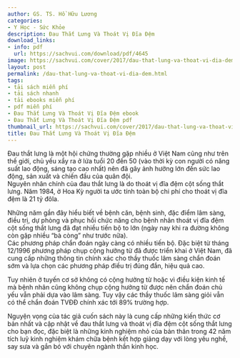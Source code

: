 ```yaml
---
author: GS. TS. Hồ Hữu Lương
categories:
- Y Học - Sức Khỏe
description: Đau Thắt Lưng Và Thoát Vị Đĩa Đệm
download_links:
- info: pdf
  url: https://sachvui.com/download/pdf/4645
image: https://sachvui.com/cover/2017/dau-that-lung-va-thoat-vi-dia-dem.jpg
layout: post
permalink: /dau-that-lung-va-thoat-vi-dia-dem.html
tags:
- tải sách miễn phí
- tải sách nhanh
- tải ebooks miễn phí
- pdf miễn phí
- Đau Thắt Lưng Và Thoát Vị Đĩa Đệm ebook
- Đau Thắt Lưng Và Thoát Vị Đĩa Đệm pdf
thumbnail_url: https://sachvui.com/cover/2017/dau-that-lung-va-thoat-vi-dia-dem.jpg
title: Đau Thắt Lưng Và Thoát Vị Đĩa Đệm
---
```


 <div class="item-desc text-justify"> <p>Đau thắt lưng là một hội chứng thường gặp nhiều ở Việt Nam cũng như trên thế giới, chủ yếu xẩy ra ở lứa tuổi 20 đến 50 (vào thời kỳ con người có năng suất lao động, sáng tạo cao nhất) nên đã gây ảnh hưởng lớn đến sức lao động, sản xuất và chiến đấu của quân đội.<br>Nguyên nhân chính của đau thắt lưng là do thoát vị đĩa đệm cột sống thắt lưng. Năm 1984, ở Hoa Kỳ người ta ước tính toàn bộ chi phí cho thoát vị đĩa đệm là 21 tỷ đôla.</p><p>Những năm gần đây hiểu biết về bệnh căn, bệnh sinh, đặc điểm lâm sàng, điều trị, dự phòng và phục hồi chức năng cho bệnh nhân thoát vị đĩa đệm cột sống thắt lưng đã đạt nhiều tiến bộ to lớn (ngày nay khi ra đường không còn gặp nhiều “bà còng” như trước nữa).<br>Các phương pháp chẩn đoán ngày càng có nhiều tiến bộ. Đặc biệt từ tháng 12/1996 phương pháp chụp cộng hưởng từ đã được triển khai ở Việt Nam, đã cung cấp những thông tin chính xác cho thầy thuốc lâm sàng chẩn đoán sớm và lựa chọn các phương pháp điều trị đúng đắn, hiệu quả cao.</p><p>Tuy nhiên ở tuyến cơ sở không có cộng hưởng từ hoặc vì điều kiện kinh tế mà bệnh nhân cũng không chụp cộng hưởng từ được nên chẩn đoán chủ yếu vẫn phải dựa vào lâm sàng. Tuy vậy các thầy thuốc lâm sàng giỏi vẫn có thể chẩn đoán TVĐĐ chính xác tới 89% trường hợp.</p><p>Nguyện vọng của tác giả cuốn sách này là cung cấp những kiến thức cơ bản nhất và cập nhật về đau thắt lưng và thoát vị đĩa đệm cột sống thắt lưng cho bạn đọc, đặc biệt là những kinh nghiệm nhỏ của bản thân trong 42 năm tích luỹ kinh nghiệm khám chữa bệnh kết hợp giảng dạy với lòng yêu nghề, say sưa và gắn bó với chuyên ngành thần kinh học.</p> </div>